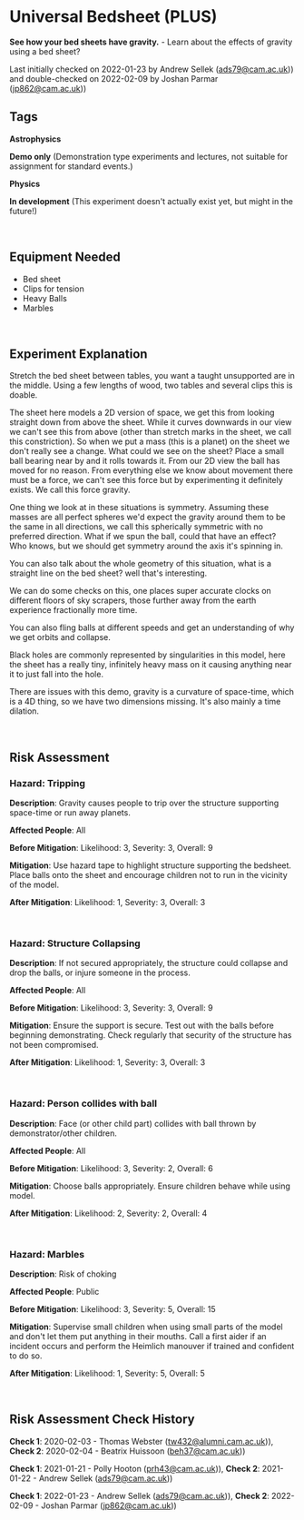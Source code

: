 # Universal Bedsheet (PLUS)

**See how your bed sheets have gravity.** - Learn about the effects of gravity using a bed sheet?

Last initially checked on 2022-01-23 by Andrew Sellek (ads79@cam.ac.uk)) and double-checked on 2022-02-09 by Joshan Parmar (jp862@cam.ac.uk))

## Tags
<!--- Start Tags (DO NOT REMOVE THIS COMMENT) --->

**Astrophysics**

**Demo only** (Demonstration type experiments and lectures, not suitable for assignment for standard events.)

**Physics**

**In development** (This experiment doesn't actually exist yet, but might in the future!)
<!--- End Tags (DO NOT REMOVE THIS COMMENT) --->

<br/>

## Equipment Needed 
- Bed sheet
- Clips for tension
- Heavy Balls
- Marbles

<br/>

## Experiment Explanation 

Stretch the bed sheet between tables, you want a taught unsupported are in the middle. Using a few lengths of wood, two tables and several clips this is doable.

The sheet here models a 2D version of space, we get this from looking straight down from above the sheet. While it curves downwards in our view we can't see this from above (other than stretch marks in the sheet, we call this constriction). So when we put a mass (this is a planet) on the sheet we don't really see a change. What could we see on the sheet? Place a small ball bearing near by and it rolls towards it. From our 2D view the ball has moved for no reason. From everything else we know about movement there must be a force, we can't see this force but by experimenting it definitely exists. We call this force gravity. 

One thing we look at in these situations is symmetry. Assuming these masses are all perfect spheres we'd expect the gravity around them to be the same in all directions, we call this spherically symmetric with no preferred direction. What if we spun the ball, could that have an effect? Who knows, but we should get symmetry around the axis it's spinning in. 

You can also talk about the whole geometry of this situation, what is a straight line on the bed sheet? well that's interesting.

We can do some checks on this, one places super accurate clocks on different floors of sky scrapers, those further away from the earth experience fractionally more time. 

You can also fling balls at different speeds and get an understanding of why we get orbits and collapse.

Black holes are commonly represented by singularities in this model, here the sheet has a really tiny, infinitely heavy mass on it causing anything near it to just fall into the hole.

There are issues with this demo, gravity is a curvature of space-time, which is a 4D thing, so we have two dimensions missing. It's also mainly a time dilation.

<br/>

## Risk Assessment

### **Hazard**: Tripping

**Description**: Gravity causes people to trip over the structure supporting space-time or run away planets.

**Affected People**: All

**Before Mitigation**: Likelihood: 3, Severity: 3, Overall: 9

**Mitigation**: Use hazard tape to highlight structure supporting the bedsheet. Place balls onto the sheet and encourage children not to run in the vicinity of the model.

**After Mitigation**: Likelihood: 1, Severity: 3, Overall: 3

<br/>

### **Hazard**: Structure Collapsing

**Description**: If not secured appropriately, the structure could collapse and drop the balls, or injure someone in the process.

**Affected People**: All

**Before Mitigation**: Likelihood: 3, Severity: 3, Overall: 9

**Mitigation**: Ensure the support is secure. Test out with the balls before beginning demonstrating. Check regularly that security of the structure has not been compromised.

**After Mitigation**: Likelihood: 1, Severity: 3, Overall: 3

<br/>

### **Hazard**: Person collides with ball

**Description**: Face (or other child part) collides with ball thrown by demonstrator/other children.

**Affected People**: All

**Before Mitigation**: Likelihood: 3, Severity: 2, Overall: 6

**Mitigation**: Choose balls appropriately. Ensure children behave while using model.

**After Mitigation**: Likelihood: 2, Severity: 2, Overall: 4

<br/>

### **Hazard**: Marbles

**Description**: Risk of choking

**Affected People**: Public

**Before Mitigation**: Likelihood: 3, Severity: 5, Overall: 15

**Mitigation**: Supervise small children when using small parts of the model and don't let them put anything in their mouths. Call a first aider if an incident occurs and perform the Heimlich manouver if trained and confident to do so.

**After Mitigation**: Likelihood: 1, Severity: 5, Overall: 5

<br/>

## Risk Assessment Check History 

**Check 1**: 2020-02-03 - Thomas Webster (tw432@alumni.cam.ac.uk)), **Check 2**: 2020-02-04 - Beatrix Huissoon (beh37@cam.ac.uk))

**Check 1**: 2021-01-21 - Polly Hooton (prh43@cam.ac.uk)), **Check 2**: 2021-01-22 - Andrew Sellek (ads79@cam.ac.uk))

**Check 1**: 2022-01-23 - Andrew Sellek (ads79@cam.ac.uk)), **Check 2**: 2022-02-09 - Joshan Parmar (jp862@cam.ac.uk))